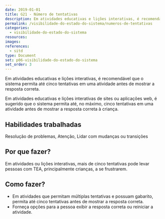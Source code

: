 ```yaml
---
date: 2019-01-01
title: G21 - Número de tentativas
description: Em atividades educativas e lições interativas, é recomendável que o sistema permita até cinco tentativas em uma atividade antes de mostrar a resposta correta.
permalink: /visibilidade-do-estado-do-sistema/numeros-de-tentativas
categories:
  - visibilidade-do-estado-do-sistema
resources:
images:
references:
  - sitd
type: Document
set: p06-visibilidade-do-estado-do-sistema
set_order: 3
---
```


Em atividades educativas e lições interativas, é recomendável que o sistema permita até cinco tentativas em uma atividade antes de mostrar a resposta correta.

Em atividades educativas e lições interativas de sites ou aplicações web, é sugerido que o sistema permita até, no máximo, cinco tentativas em uma atividade antes de mostrar a resposta correta à criança.

## Habilidades trabalhadas

Resolução de problemas, Atenção, Lidar com mudanças ou transições

## Por que fazer?

Em atividades ou lições interativas, mais de cinco tentativas pode levar pessoas com TEA, principalmente crianças, a se frustrarem.

## Como fazer?

- Em atividades que permitam múltiplas tentativas e possuam gabarito, permita até cinco tentativas antes de mostrar a resposta correta.
- Forneça opções para a pessoa exibir a resposta correta ou reiniciar a atividade.